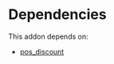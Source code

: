 # Dependencies

This addon depends on:

- [pos_discount](https://github.com/bringout/oca-ocb-pos/tree/8917541b1d93899f66ac4c0d9e9531186b2d9d2d/odoo-bringout-oca-ocb-pos_discount)
